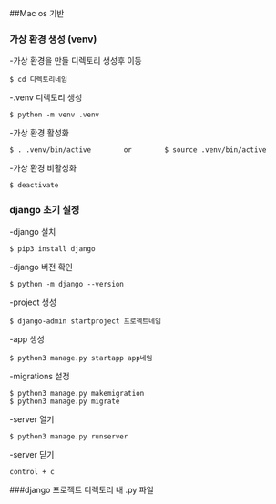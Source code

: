 ##Mac os 기반
### 가상 환경 생성 (venv)

-가상 환경을 만들 디렉토리 생성후 이동
```
$ cd 디렉토리네임
```

-.venv 디렉토리 생성
```
$ python -m venv .venv
```

-가상 환경 활성화
```
$ . .venv/bin/active        or        $ source .venv/bin/active
```

-가상 환경 비활성화
```
$ deactivate
```



### django 초기 설정

-django 설치
```
$ pip3 install django
```

-django 버전 확인
```
$ python -m django --version
```

-project 생성
```
$ django-admin startproject 프로젝트네임
```

-app 생성
```
$ python3 manage.py startapp app네임
```

-migrations 설정
```
$ python3 manage.py makemigration
$ python3 manage.py migrate
```

-server 열기
```
$ python3 manage.py runserver
```

-server 닫기
```
control + c
```

###django 프로젝트 디렉토리 내 .py 파일

